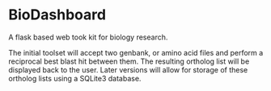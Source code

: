 # BioDashboard
A flask based web took kit for biology research.


The initial toolset will accept two genbank, or amino acid files and perform a reciprocal best blast hit between them.  The resulting ortholog list will be displayed back to the user.  Later versions will allow for storage of these ortholog lists using a SQLite3 database.
